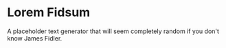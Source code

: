 # Lorem Fidsum
A placeholder text generator that will seem completely random if you don't know James Fidler.
